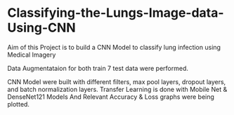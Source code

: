 # Classifying-the-Lungs-Image-data-Using-CNN
Aim of this Project is to build a CNN Model to classify lung infection using Medical Imagery

Data Augmentataion for both train 7 test data were performed.

CNN Model were built with different filters, max pool layers, dropout layers, and batch normalization layers.
Transfer Learning is done with Mobile Net & DenseNet121 Models 
And Relevant Accuracy & Loss graphs were being plotted.
